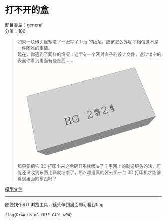 # 打不开的盒

题目类型：general  
分值：100

> 如果一块砖头里塞进了一张写了 flag 的纸条，应该怎么办呢？相信这不是一件困难的事情。  
> 现在，你遇到了同样的情况：这里有一个密封盒子的设计文件，透过镂空的表面你看到里面有些东西……  
> ![盒子](../assets/flagbox.jpg)  
> 那只要把它 3D 打印出来之后砸开不就解决了？用网上的制造服务的话，可能还没收到东西比赛就结束了，所以难道真的要去买一台 3D 打印机才能够看到里面的东西吗？

[模型文件](../assets/flagbox.stl)

---

随便找个STL浏览工具，镜头伸到里面即可看到flag

`flag{Dr4W_Us!nG_fR3E_C4D!!w0W}`
